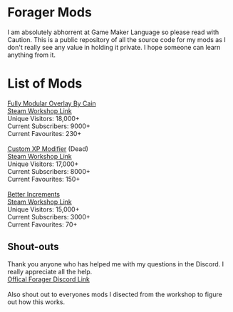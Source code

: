 # Forager Mods
I am absolutely abhorrent at Game Maker Language so please read with Caution. This is a public repository of all the source code for my mods as I don't really see any value in holding it private. I hope someone can learn anything from it.

# List of Mods
<a href="https://github.com/CainDev/Forager-Mods/tree/main/Simple%20Overlay">Fully Modular Overlay By Cain</a><br>
<a href="https://steamcommunity.com/sharedfiles/filedetails/?id=2290453283">Steam Workshop Link</a>
<br>
Unique Visitors: 18,000+ <br>
Current Subscribers: 9000+<br>
Current Favourites: 230+
<br><br>
<a href="https://github.com/CainDev/Forager-Mods/tree/main/Custom%20XP%20Modifier">Custom XP Modifier</a> (Dead)<br>
<a href="https://steamcommunity.com/sharedfiles/filedetails/?id=2292507442">Steam Workshop Link</a>
<br>
Unique Visitors: 17,000+ <br>
Current Subscribers: 8000+<br>
Current Favourites: 150+
<br><br>
<a href="https://github.com/CainDev/Forager-Mods/tree/main/Better%20Increments">Better Increments</a><br>
<a href="https://steamcommunity.com/sharedfiles/filedetails/?id=2891707549">Steam Workshop Link</a>
<br>
Unique Visitors: 15,000+ <br>
Current Subscribers: 3000+<br>
Current Favourites: 70+


## Shout-outs
Thank you anyone who has helped me with my questions in the Discord. I really appreciate all the help. <br>
<a href="https://discord.gg/QZsHbej5Nb">Offical Forager Discord Link</a><br><br>
Also shout out to everyones mods I disected from the workshop to figure out how this works.
